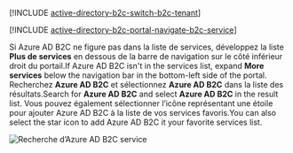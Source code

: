 [!INCLUDE [active-directory-b2c-switch-b2c-tenant](active-directory-b2c-switch-b2c-tenant.md)]

[!INCLUDE [active-directory-b2c-portal-navigate-b2c-service](active-directory-b2c-portal-navigate-b2c-service.md)]

<span data-ttu-id="edf3f-101">Si Azure AD B2C ne figure pas dans la liste de services, développez la liste **Plus de services** en dessous de la barre de navigation sur le côté inférieur droit du portail.</span><span class="sxs-lookup"><span data-stu-id="edf3f-101">If Azure AD B2C isn't in the services list, expand **More services** below the navigation bar in the bottom-left side of the portal.</span></span> <span data-ttu-id="edf3f-102">Recherchez **Azure AD B2C** et sélectionnez **Azure AD B2C** dans la liste des résultats.</span><span class="sxs-lookup"><span data-stu-id="edf3f-102">Search for **Azure AD B2C** and select **Azure AD B2C** in the result list.</span></span> <span data-ttu-id="edf3f-103">Vous pouvez également sélectionner l’icône représentant une étoile pour ajouter Azure AD B2C à la liste de vos services favoris.</span><span class="sxs-lookup"><span data-stu-id="edf3f-103">You can also select the star icon to add Azure AD B2C it your favorite services list.</span></span>

![Recherche d’Azure AD B2C service](media/active-directory-b2c-find-service-settings/navigate-to-azure-ad-b2c.png)